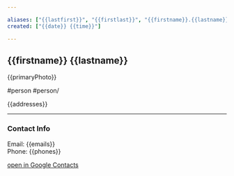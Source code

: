 ```yaml
--- 

aliases: ["{{lastfirst}}", "{{firstlast}}", "{{firstname}}.{{lastname}}", {{emails}}] 
created: ["{{date}} {{time}}"] 

--- 
```


## {{firstname}} {{lastname}}
{{primaryPhoto}} 

#person #person/

{{addresses}}

---- 

### Contact Info

Email: {{emails}}  
Phone: {{phones}} 

[open in Google Contacts]({{link}}) 

